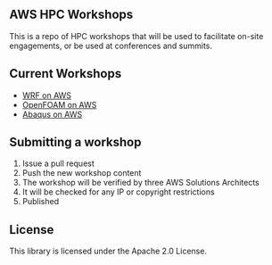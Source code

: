## AWS HPC Workshops

This is a repo of HPC workshops that will be used to facilitate on-site engagements, or be used at conferences and summits.

## Current Workshops

* [WRF on AWS](README-WRF.rst)
* [OpenFOAM on AWS](README-OpenFOAM.rst)
* [Abaqus on AWS](README-Abaqus.rst)

## Submitting a workshop

1. Issue a pull request
1. Push the new workshop content
1. The workshop will be verified by three AWS Solutions Architects
1. It will be checked for any IP or copyright restrictions
1. Published

## License

This library is licensed under the Apache 2.0 License. 
